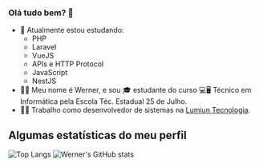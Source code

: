 ### Olá tudo bem? 👋

- 🌱 Atualmente estou estudando:
  - PHP
  - Laravel
  - VueJS
  - APIs e HTTP Protocol
  - JavaScript
  - NestJS
- 🙋‍♂️ Meu nome é Werner, e sou 🎓 estudante do curso 💻🖥 Técnico em Informática pela Escola Téc. Estadual 25 de Julho.
- 👨‍💻 Trabalho como desenvolvedor de sistemas na [Lumiun Tecnologia](https://www.lumiun.com/).

## Algumas estatísticas do meu perfil

![Top Langs](https://github-readme-stats.vercel.app/api/top-langs/?username=WernerLuiz92&show_icons=true&theme=dark)
![Werner's GitHub stats](https://github-readme-stats.vercel.app/api?username=WernerLuiz92&show_icons=true&theme=dark)
